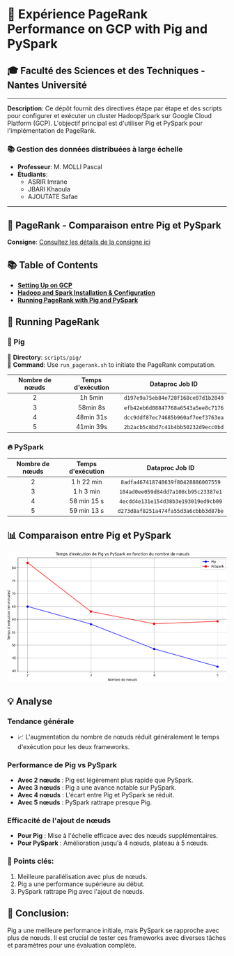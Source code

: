 # 🚀 Expérience PageRank Performance on GCP with Pig and PySpark

## 🎓 Faculté des Sciences et des Techniques - Nantes Université

---

**Description**: Ce dépôt fournit des directives étape par étape et des scripts pour configurer et exécuter un cluster Hadoop/Spark sur Google Cloud Platform (GCP). L'objectif principal est d'utiliser Pig et PySpark pour l'implémentation de PageRank.

### 📚 Gestion des données distribuées à large échelle

- **Professeur**: M. MOLLI Pascal  
- **Étudiants**:
  - ASRIR Imrane
  - JBARI Khaoula
  - AJOUTATE Safae

---

## 📘 PageRank - Comparaison entre Pig et PySpark  

**Consigne**: [Consultez les détails de la consigne ici](https://madoc.univ-nantes.fr/mod/assign/view.php?id=1523335)


## 📚 Table of Contents
- [**Setting Up on GCP**](./setup/gcp_setup.md)
- [**Hadoop and Spark Installation & Configuration**](./setup/hadoop_spark_setup.md)
- [**Running PageRank with Pig and PySpark**](#running-pagerank)



## 🚀 Running PageRank

### 🐖 Pig

📁 **Directory**: `scripts/pig/`   
🔧 **Command**: Use `run_pagerank.sh` to initiate the PageRank computation.

| Nombre de nœuds | Temps d'exécution | Dataproc Job ID |
|:---------------:|:-----------------:|:---------------:|
| 2               | 1h 5min           | `d197e9a75eb84e728f168ce07d1b2849` |
| 3               | 58min 8s          | `efb42eb6d08847768a6543a5ee8c7176` |
| 4               | 48min 31s         | `dcc9ddf87ec74685b960af7eef3763ea` |
| 5               | 41min 39s         | `2b2acb5c8bd7c41b4bb50232d9ecc0bd` |

### 🔥 PySpark

| Nombre de nœuds | Temps d'exécution | Dataproc Job ID |
|:---------------:|:-----------------:|:---------------:|
| 2               | 1 h 22 min        | `8adfa467418740639f80428886007559` |
| 3               | 1 h 3 min         | `104ad0ee059d84dd7a108cb95c23387e1` |
| 4               | 58 min 15 s       | `4ecdd4e131e154d38b3e193019ed9cb09` |
| 5               | 59 min 13 s       | `d273d8af8251a474fa55d3a6cbbb3d87be` |

## 📊 Comparaison entre Pig et PySpark

![Comparaison Pig vs PySpark](./graph/trinket_plot.png)

## 💡 Analyse

### Tendance générale
- 📈 L'augmentation du nombre de nœuds réduit généralement le temps d'exécution pour les deux frameworks.

### Performance de Pig vs PySpark
- **Avec 2 nœuds** : Pig est légèrement plus rapide que PySpark.
- **Avec 3 nœuds** : Pig a une avance notable sur PySpark.
- **Avec 4 nœuds** : L'écart entre Pig et PySpark se réduit.
- **Avec 5 nœuds** : PySpark rattrape presque Pig.

### Efficacité de l'ajout de nœuds
- **Pour Pig** : Mise à l'échelle efficace avec des nœuds supplémentaires.
- **Pour PySpark** : Amélioration jusqu'à 4 nœuds, plateau à 5 nœuds.

### 📍 Points clés:
1. Meilleure parallélisation avec plus de nœuds.
2. Pig a une performance supérieure au début.
3. PySpark rattrape Pig avec l'ajout de nœuds.

## 🎯 Conclusion:

Pig a une meilleure performance initiale, mais PySpark se rapproche avec plus de nœuds. Il est crucial de tester ces frameworks avec diverses tâches et paramètres pour une évaluation complète.
